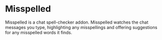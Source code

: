 # Misspelled

Misspelled is a chat spell-checker addon. Misspelled watches the chat messages you type, highlighting any misspellings and offering suggestions for any misspelled words it finds.
